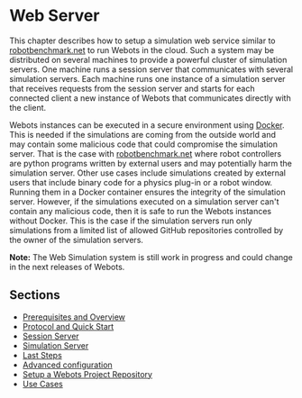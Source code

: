 # Web Server

This chapter describes how to setup a simulation web service similar to [robotbenchmark.net](https://robotbenchmark.net) to run Webots in the cloud.
Such a system may be distributed on several machines to provide a powerful cluster of simulation servers.
One machine runs a session server that communicates with several simulation servers.
Each machine runs one instance of a simulation server that receives requests from the session server and starts for each connected client a new instance of Webots that communicates directly with the client.


Webots instances can be executed in a secure environment using [Docker](https://www.docker.com).
This is needed if the simulations are coming from the outside world and may contain some malicious code that could compromise the simulation server.
That is the case with [robotbenchmark.net](https://robotbenchmark.net) where robot controllers are python programs written by external users and may potentially harm the simulation server.
Other use cases include simulations created by external users that include binary code for a physics plug-in or a robot window.
Running them in a Docker container ensures the integrity of the simulation server.
However, if the simulations executed on a simulation server can't contain any malicious code, then it is safe to run the Webots instances without Docker.
This is the case if the simulation servers run only simulations from a limited list of allowed GitHub repositories controlled by the owner of the simulation servers.


**Note:** The Web Simulation system is still work in progress and could change in the next releases of Webots.

## Sections

- [Prerequisites and Overview](prerequisites-and-overview.md)
- [Protocol and Quick Start](protocol-and-quick-start.md)
- [Session Server](session-server.md)
- [Simulation Server](simulation-server.md)
- [Last Steps](last-steps.md)
- [Advanced configuration](advanced-configuration.md)
- [Setup a Webots Project Repository](setup-a-webots-project-repository.md)
- [Use Cases](use-cases.md)
